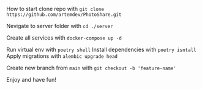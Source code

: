 How to start
clone repo with ```git clone https://github.com/artemdev/PhotoShare.git```

Nevigate to server folder with ```cd ./server```

Create all services with ```docker-compose up -d```

Run virtual env with ```poetry shell```
Install dependencies with ```poetry isntall```
Apply migrations with ```alembic upgrade head```

Create new branch from ```main``` with ```git checkout -b 'feature-name'```

Enjoy and have fun!
